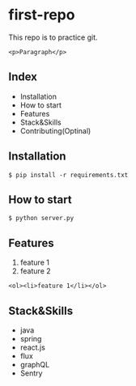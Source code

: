# first-repo

This repo is to practice git.

`<p>Paragraph</p>`

## Index

- Installation
- How to start
- Features
- Stack&Skills
- Contributing(Optinal)

## Installation

```shell
$ pip install -r requirements.txt
```

## How to start

```shell
$ python server.py
```

## Features

1. feature 1
2. feature 2

`<ol><li>feature 1</li></ol>`

## Stack&Skills

- java
- spring
- react.js
- flux
- graphQL
- Sentry


